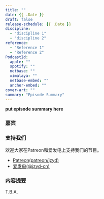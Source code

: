 ```yaml
---
title: ""
date: {{ .Date }}
draft: false
release-schedule: {{ .Date }}
discipline:
  - "discipline 1"
  - "discipline 2"
reference:
  - "Reference 1"
  - "Reference 2"
PodcastId:
  apple: ""
  spotify: ""
  netbase: ""
  ximalaya: ""
  netbase-embed: ""
  anchor-embed: ""
cover-art: ""
summary: "Episode Summary"
---
```


**put episode summary here**

### 嘉宾

[Name]: [Role]

### 支持我们

欢迎大家在Patreon和爱发电上支持我们的节目。

- [Patreon(patreon/jzyd)](https://www.patreon.com/jzyd)
- [爱发电(@jzyd-cn)](https://afdian.net/@jzyd-cn)

### 内容提要

T.B.A.
